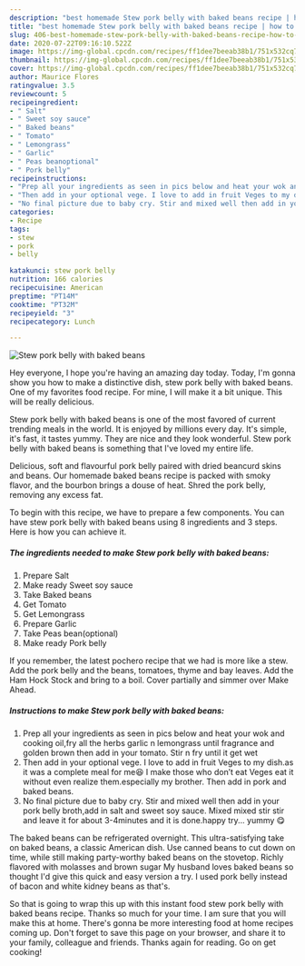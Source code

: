 ```yaml
---
description: "best homemade Stew pork belly with baked beans recipe | how to make good Stew pork belly with baked beans"
title: "best homemade Stew pork belly with baked beans recipe | how to make good Stew pork belly with baked beans"
slug: 406-best-homemade-stew-pork-belly-with-baked-beans-recipe-how-to-make-good-stew-pork-belly-with-baked-beans
date: 2020-07-22T09:16:10.522Z
image: https://img-global.cpcdn.com/recipes/ff1dee7beeab38b1/751x532cq70/stew-pork-belly-with-baked-beans-recipe-main-photo.jpg
thumbnail: https://img-global.cpcdn.com/recipes/ff1dee7beeab38b1/751x532cq70/stew-pork-belly-with-baked-beans-recipe-main-photo.jpg
cover: https://img-global.cpcdn.com/recipes/ff1dee7beeab38b1/751x532cq70/stew-pork-belly-with-baked-beans-recipe-main-photo.jpg
author: Maurice Flores
ratingvalue: 3.5
reviewcount: 5
recipeingredient:
- " Salt"
- " Sweet soy sauce"
- " Baked beans"
- " Tomato"
- " Lemongrass"
- " Garlic"
- " Peas beanoptional"
- " Pork belly"
recipeinstructions:
- "Prep all your ingredients as seen in pics below and heat your wok and cooking oil,fry all the herbs garlic n lemongrass until fragrance and golden brown then add in your tomato. Stir n fry until it get wet"
- "Then add in your optional vege. I love to add in fruit Veges to my dish.as it was a complete meal for me😆 I make those who don’t eat Veges eat it without even realize them.especially my brother. Then add in pork and baked beans."
- "No final picture due to baby cry. Stir and mixed well then add in your pork belly broth,add in salt and sweet soy sauce. Mixed mixed stir stir and leave it for about 3-4minutes and it is done.happy try... yummy 😋"
categories:
- Recipe
tags:
- stew
- pork
- belly

katakunci: stew pork belly 
nutrition: 166 calories
recipecuisine: American
preptime: "PT14M"
cooktime: "PT32M"
recipeyield: "3"
recipecategory: Lunch

---
```



![Stew pork belly with baked beans](https://img-global.cpcdn.com/recipes/ff1dee7beeab38b1/751x532cq70/stew-pork-belly-with-baked-beans-recipe-main-photo.jpg)

Hey everyone, I hope you're having an amazing day today. Today, I'm gonna show you how to make a distinctive dish, stew pork belly with baked beans. One of my favorites food recipe. For mine, I will make it a bit unique. This will be really delicious.

Stew pork belly with baked beans is one of the most favored of current trending meals in the world. It is enjoyed by millions every day. It's simple, it's fast, it tastes yummy. They are nice and they look wonderful. Stew pork belly with baked beans is something that I've loved my entire life.

Delicious, soft and flavourful pork belly paired with dried beancurd skins and beans. Our homemade baked beans recipe is packed with smoky flavor, and the bourbon brings a douse of heat. Shred the pork belly, removing any excess fat.


To begin with this recipe, we have to prepare a few components. You can have stew pork belly with baked beans using 8 ingredients and 3 steps. Here is how you can achieve it.

<!--inarticleads1-->

##### The ingredients needed to make Stew pork belly with baked beans:

1. Prepare  Salt
1. Make ready  Sweet soy sauce
1. Take  Baked beans
1. Get  Tomato
1. Get  Lemongrass
1. Prepare  Garlic
1. Take  Peas bean(optional)
1. Make ready  Pork belly


If you remember, the latest pochero recipe that we had is more like a stew. Add the pork belly and the beans, tomatoes, thyme and bay leaves. Add the Ham Hock Stock and bring to a boil. Cover partially and simmer over Make Ahead. 

<!--inarticleads2-->

##### Instructions to make Stew pork belly with baked beans:

1. Prep all your ingredients as seen in pics below and heat your wok and cooking oil,fry all the herbs garlic n lemongrass until fragrance and golden brown then add in your tomato. Stir n fry until it get wet
1. Then add in your optional vege. I love to add in fruit Veges to my dish.as it was a complete meal for me😆 I make those who don’t eat Veges eat it without even realize them.especially my brother. Then add in pork and baked beans.
1. No final picture due to baby cry. Stir and mixed well then add in your pork belly broth,add in salt and sweet soy sauce. Mixed mixed stir stir and leave it for about 3-4minutes and it is done.happy try... yummy 😋


The baked beans can be refrigerated overnight. This ultra-satisfying take on baked beans, a classic American dish. Use canned beans to cut down on time, while still making party-worthy baked beans on the stovetop. Richly flavored with molasses and brown sugar My husband loves baked beans so thought I&#39;d give this quick and easy version a try. I used pork belly instead of bacon and white kidney beans as that&#39;s. 

So that is going to wrap this up with this instant food stew pork belly with baked beans recipe. Thanks so much for your time. I am sure that you will make this at home. There's gonna be more interesting food at home recipes coming up. Don't forget to save this page on your browser, and share it to your family, colleague and friends. Thanks again for reading. Go on get cooking!
